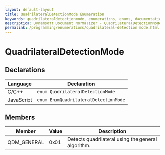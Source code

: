 ```yaml
---
layout: default-layout
title: QuadrilateralDetectionMode Enumeration
keywords: quadrilateraldetectionmode, enumerations, enums, documentation
description: Dynamsoft Document Normalizer - QuadrilateralDetectionMode Enumeration
permalink: /programming/enumerations/quadrilateral-detection-mode.html
---
```


# QuadrilateralDetectionMode

## Declarations

| Language | Declaration |
| -------- | ----------- |
| C/C++ | `enum QuadrilateralDetectionMode` |
| JavaScript | `enum EnumQuadrilateralDetectionMode` |

## Members

| Member | Value | Description |
| ------ | ----- | ----------- |
| QDM_GENERAL | 0x01 | Detects quadrilateral using the general algorithm. |
